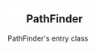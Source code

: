 ## <img src="../../.gitbook/assets/base.png" width="32" height="32" /> PathFinder
PathFinder's entry class

